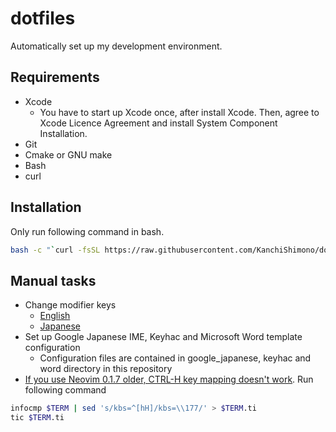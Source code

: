 # dotfiles

Automatically set up my development environment.

## Requirements

- Xcode
	- You have to start up Xcode once, after install Xcode. Then, agree to Xcode
	  Licence Agreement and install System Component Installation.
- Git
- Cmake or GNU make
- Bash
- curl

## Installation

Only run following command in bash.

```sh
bash -c "`curl -fsSL https://raw.githubusercontent.com/KanchiShimono/dotfiles/master/install.sh`"
```

## Manual tasks

- Change modifier keys
	- <a href="https://support.apple.com/kb/PH25240?locale=en_US&viewlocale=en_US">English</a>
	- <a href="https://support.apple.com/kb/PH25240?viewlocale=ja_JP&locale=ja_JP">Japanese</a>
- Set up Google Japanese IME, Keyhac and Microsoft Word template configuration
	- Configuration files are contained in google_japanese, keyhac and word directory
	  in this repository
- <a href="https://github.com/neovim/neovim/wiki/FAQ#my-ctrl-h-mapping-doesnt-work">
	If you use Neovim 0.1.7 older, CTRL-H key mapping doesn't work</a>. Run following command
```sh
infocmp $TERM | sed 's/kbs=^[hH]/kbs=\\177/' > $TERM.ti
tic $TERM.ti
```
